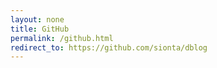 ```yaml
---
layout: none
title: GitHub
permalink: /github.html
redirect_to: https://github.com/sionta/dblog
---
```

